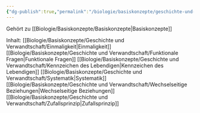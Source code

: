 ```yaml
---
{"dg-publish":true,"permalink":"/biologie/basiskonzepte/geschichte-und-verwandtschaft/geschichte-und-verwandtschaft/"}
---
```


Gehört zu [[Biologie/Basiskonzepte/Basiskonzepte\|Basiskonzepte]]

Inhalt: 
[[Biologie/Basiskonzepte/Geschichte und Verwandtschaft/Einmaligkeit\|Einmaligkeit]]
[[Biologie/Basiskonzepte/Geschichte und Verwandtschaft/Funktionale Fragen\|Funktionale Fragen]]
[[Biologie/Basiskonzepte/Geschichte und Verwandtschaft/Kennzeichen des Lebendigen\|Kennzeichen des Lebendigen]]
[[Biologie/Basiskonzepte/Geschichte und Verwandtschaft/Systematik\|Systematik]]
[[Biologie/Basiskonzepte/Geschichte und Verwandtschaft/Wechselseitige Beziehungen\|Wechselseitige Beziehungen]]
[[Biologie/Basiskonzepte/Geschichte und Verwandtschaft/Zufallsprinzip\|Zufallsprinzip]]